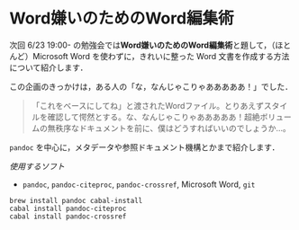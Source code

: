 # Word嫌いのためのWord編集術

次回 6/23 19:00- の勉強会では**Word嫌いのためのWord編集術**と題して，（ほとんど）Microsoft Word を使わずに，きれいに整った Word 文書を作成する方法について紹介します．

この企画のきっかけは，ある人の「な，なんじゃこりゃあああああ！」でした．

>「これをベースにしてね」と渡されたWordファイル。とりあえずスタイルを確認して愕然とする。な、なんじゃこりゃあああああ！超絶ボリュームの無秩序なドキュメントを前に、僕はどうすればいいのでしょうか…。

`pandoc` を中心に，メタデータや参照ドキュメント機構とかまで紹介します．

*使用するソフト*

- `pandoc`, `pandoc-citeproc`, `pandoc-crossref`, Microsoft Word, `git`

```
brew install pandoc cabal-install
cabal install pandoc-citeproc
cabal install pandoc-crossref
```
